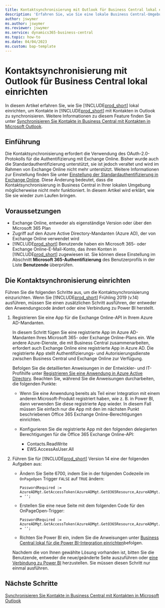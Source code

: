 ```yaml
---
title: Kontaktsynchronisierung mit Outlook für Business Central lokal einrichten
description: 'Erfahren Sie, wie Sie eine lokale Business Central-Umgebung, um Kontakte in Business Central und Outlook zu synchronisieren.'
author: jswymer
ms.author: jswymer
ms.reviewer: jswymer
ms.service: dynamics365-business-central
ms.topic: how-to
ms.date: 04/04/2023
ms.custom: bap-template
---
```


# <a name="set-up-contact-sync-with-outlook-for-business-central-on-premises"></a>Kontaktsynchronisierung mit Outlook für Business Central lokal einrichten

In diesem Artikel erfahren Sie, wie Sie [!INCLUDE[prod_short](includes/prod_short.md)] lokal einrichten, um Kontakte in [!INCLUDE[prod_short](includes/prod_short.md)] mit Kontakten in Outlook zu synchronisieren. Weitere Informationen zu diesem Feature finden Sie unter [Synchronisieren Sie Kontakte in Business Central mit Kontakten in Microsoft Outlook](admin-synchronize-outlook-contacts.md).

## <a name="introduction"></a>Einführung

Die Kontaktsynchronisierung erfordert die Verwendung des OAuth-2.0-Protokolls für die Authentifizierung mit Exchange Online. Bisher wurde auch die Standardauthentifizierung unterstützt, sie ist jedoch veraltet und wird im Rahmen von Exchange Online nicht mehr unterstützt. Weitere Informationen zur Einstellung finden Sie unter [Einstellung der Standardauthentifizierung in Exchange Online](/exchange/clients-and-mobile-in-exchange-online/deprecation-of-basic-authentication-exchange-online). Diese Änderung bedeutet, dass die Kontaktsynchronisierung in Business Central in Ihrer lokalen Umgebung möglicherweise nicht mehr funktioniert. In diesem Artikel wird erklärt, wie Sie sie wieder zum Laufen bringen.

## <a name="prerequisites"></a>Voraussetzungen

- Exchange Online, entweder als eigenständige Version oder über den Microsoft 365 Plan  
- Zugriff auf den Azure Active Directory-Mandanten (Azure AD), der von Exchange Online verwendet wird
- [!INCLUDE[prod_short](includes/prod_short.md)] Benutzende haben ein Microsoft 365- oder Exchange Online-E-Mail-Konto, das ihren Konten in [!INCLUDE[prod_short](includes/prod_short.md)] zugewiesen ist. Sie können diese Einstellung im Abschnitt **Microsoft 365-Authentifizierung** des Benutzerprofils in der Liste **Benutzende** überprüfen. 

## <a name="set-up-contact-sync"></a>Die Kontaktsynchronisierung einrichten

Führen Sie die folgenden Schritte aus, um die Kontaktsynchronisierung einzurichten. Wenn Sie [!INCLUDE[prod_short](includes/prod_short.md)] Frühling 2019 (v.14) ausführen, müssen Sie einen zusätzlichen Schritt ausführen, der entweder den Anwendungscode ändert oder eine Verbindung zu Power BI herstellt.

1. <a name="registerapp"></a>Registrieren Sie eine App für die Exchange Online-API in Ihrem Azure AD-Mandanten.

   In diesem Schritt fügen Sie eine registrierte App im Azure AD-Mandanten Ihres Microsoft 365- oder Exchange Online-Plans ein. Wie andere Azure-Dienste, die mit Business Central zusammenarbeiten, erfordert auch Exchange Online eine registrierte App in Azure AD. Die registrierte App stellt Authentifizierungs- und Autorisierungsdienste zwischen Business Central und Exchange Online zur Verfügung.

   Befolgen Sie die detaillierten Anweisungen in der Entwickler- und IT-Profihilfe unter [Registrieren Sie eine Anwendung in Azure Active Directory](/dynamics365/business-central/dev-itpro/administration/register-app-azure#register-an-application-in-azure-active-directory). Beachten Sie, während Sie die Anweisungen durcharbeiten, die folgenden Punkte:

   - Wenn Sie eine Anwendung bereits als Teil einer Integration mit einem anderen Microsoft-Produkt registriert haben, wie z. B. in Power BI, dann verwenden Sie diese registrierte App wieder. In diesem Fall müssen Sie einfach nur die App mit den im nächsten Punkt beschriebenen Office 365 Exchange Online-Berechtigungen einrichten.

   - Konfigurieren Sie die registrierte App mit den folgenden delegierten Berechtigungen für die Office 365 Exchange Online-API:

     - Contacts.ReadWrite
     - EWS.AccessAsUser.All

2. Führen Sie für [!INCLUDE[prod_short](includes/prod_short.md)] Version 14 eine der folgenden Aufgaben aus:

   - Ändern Sie Seite 6700, indem Sie in der folgenden Codezeile im `OnPageOpen` Trigger `FALSE` auf `TRUE` ändern:

     ```
     PasswordRequired := AzureADMgt.GetAccessToken(AzureADMgt.GetO365Resource,AzureADMgt.GetO365ResourceName,TRUE) = '';
     ```

   - Erstellen Sie eine neue Seite mit dem folgenden Code für den OnPageOpen-Trigger:

     ```
     PasswordRequired := AzureADMgt.GetAccessToken(AzureADMgt.GetO365Resource,AzureADMgt.GetO365ResourceName,TRUE) = '';
     ```

   - Richten Sie Power BI ein, indem Sie die Anweisungen unter [Business Central lokal für die Power BI-Integration einrichten](admin-powerbi-setup.md#setup)befolgen.

   Nachdem die von Ihnen gewählte Lösung vorhanden ist, bitten Sie die Benutzende, entweder die neue/geänderte Seite auszuführen oder [eine Verbindung zu Power BI](across-working-with-powerbi.md#connect) herzustellen. Sie müssen diesen Schritt nur einmal ausführen.

## <a name="next-steps"></a>Nächste Schritte

[Synchronisieren Sie Kontakte in Business Central mit Kontakten in Microsoft Outlook](admin-synchronize-outlook-contacts.md)  
